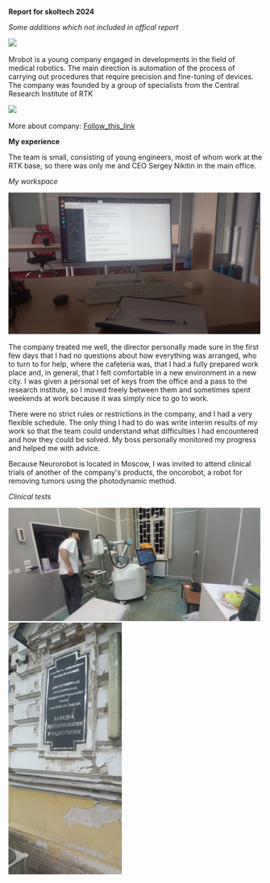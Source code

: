 **Report for skoltech 2024**

*Some additions which not included in offical report*



<img src="https://static.tildacdn.com/tild6366-6232-4433-a461-646332346562/logomrobot.png" width="500" >

Mrobot is a young company engaged in developments in the field of medical robotics. The main direction is automation of the process of carrying out procedures that require precision and fine-tuning of devices. 
The company was founded by a group of specialists from the Central Research Institute of RTK



<img src="https://upload.wikimedia.org/wikipedia/ru/6/66/%D0%A6%D0%9D%D0%98%D0%98_%D0%A0%D0%A2%D0%9A_%28%D1%8D%D0%BC%D0%B1%D0%BB%D0%B5%D0%BC%D0%B0%29.gif" height="200" >


More about company: [Follow_this_link](http://mrobots.ru/)


**My experience**

The team is small, consisting of young engineers, most of whom work at the RTK base, so there was only me and CEO Sergey Nikitin in the main office.

*My workspace*

<img src="https://raw.githubusercontent.com/SergriMRobots/Report_for_skoltech/main/pictures/my_workspace.png" width="500">


The company treated me well, the director personally made sure in the first few days that I had no questions about how everything was arranged, who to turn to for help, where the cafeteria was, that I had a fully prepared work place and, in general, that I felt comfortable in a new environment in a new city. I was given a personal set of keys from the office and a pass to the research institute, so I moved freely between them and sometimes spent weekends at work because it was simply nice to go to work.

There were no strict rules or restrictions in the company, and I had a very flexible schedule. The only thing I had to do was write interim results of my work so that the team could understand what difficulties I had encountered and how they could be solved. My boss personally monitored my progress and helped me with advice.

Because Neurorobot is located in Moscow, I was invited to attend clinical trials of another of the company's products, the oncorobot, a robot for removing tumors using the photodynamic method.

*Clinical tests*

<img src="https://raw.githubusercontent.com/SergriMRobots/Report_for_skoltech/main/pictures/test_robot.png" width="500">

<img src="https://raw.githubusercontent.com/SergriMRobots/Report_for_skoltech/main/pictures/tests.png" height="500">
